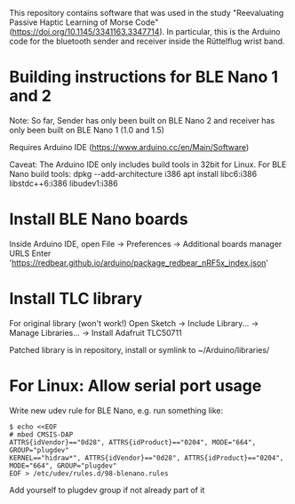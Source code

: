 This repository contains software that was used in the study "Reevaluating Passive Haptic Learning of Morse Code" (https://doi.org/10.1145/3341163.3347714). In particular, this is the Arduino code for the bluetooth sender and receiver inside the Rüttelflug wrist band.

# Building instructions for BLE Nano 1 and 2
Note: So far, Sender has only been built on BLE Nano 2 and receiver has only been built on BLE Nano 1 (1.0 and 1.5)

Requires Arduino IDE (https://www.arduino.cc/en/Main/Software)

Caveat: The Arduino IDE only includes build tools in 32bit for Linux.
For BLE Nano build tools:
dpkg --add-architecture i386
apt install libc6:i386 libstdc++6:i386 libudev1:i386

# Install BLE Nano boards
Inside Arduino IDE, open File -> Preferences -> Additional boards manager URLS
Enter 'https://redbear.github.io/arduino/package_redbear_nRF5x_index.json'

# Install TLC library
For original library (won't work!) Open Sketch -> Include Library... -> Manage Libraries... -> Install Adafruit TLC50711

Patched library is in repository, install or symlink to ~/Arduino/libraries/

# For Linux: Allow serial port usage

Write new udev rule for BLE Nano, e.g. run something like:

	$ echo <<EOF
	# mbed CMSIS-DAP
	ATTRS{idVendor}=="0d28", ATTRS{idProduct}=="0204", MODE="664", GROUP="plugdev"
	KERNEL=="hidraw*", ATTRS{idVendor}=="0d28", ATTRS{idProduct}=="0204", MODE="664", GROUP="plugdev"
	EOF > /etc/udev/rules.d/98-blenano.rules

Add yourself to plugdev group if not already part of it
